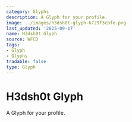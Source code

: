 ```yaml
---
category: Glyphs
description: A Glyph for your profile.
image: ../images/h3dsh0t-glyph-6729f3cbfe.png
last_updated: '2025-09-17'
name: H3dsh0t Glyph
source: WFCD
tags:
- Glyph
- Glyphs
tradable: false
type: Glyph
---
```


# H3dsh0t Glyph

A Glyph for your profile.

